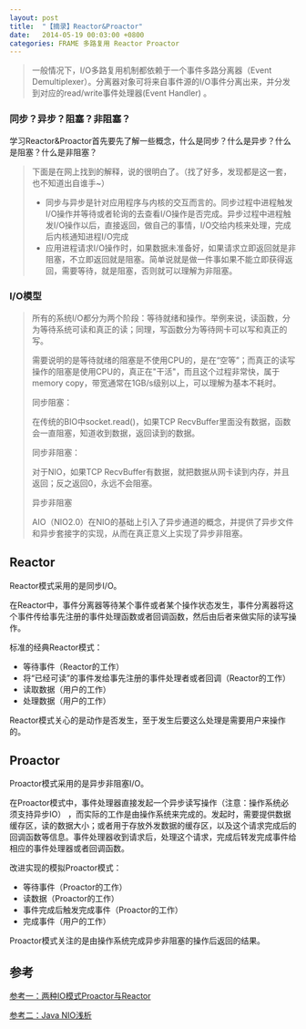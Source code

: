 ```yaml
---
layout: post
title:  "【摘录】Reactor&Proactor"
date:   2014-05-19 00:03:00 +0800
categories: FRAME 多路复用 Reactor Proactor
---
```


> 一般情况下，I/O多路复用机制都依赖于一个事件多路分离器（Event Demultiplexer）。分离器对象可将来自事件源的I/O事件分离出来，并分发到对应的read/write事件处理器(Event Handler) 。

### 同步？异步？阻塞？非阻塞？

学习Reactor&Proactor首先要先了解一些概念，什么是同步？什么是异步？什么是阻塞？什么是非阻塞？

>下面是在网上找到的解释，说的很明白了。（找了好多，发现都是这一套，也不知道出自谁手~）
> * 同步与异步是针对应用程序与内核的交互而言的。同步过程中进程触发I/O操作并等待或者轮询的去查看I/O操作是否完成。异步过程中进程触发I/O操作以后，直接返回，做自己的事情，I/O交给内核来处理，完成后内核通知进程I/O完成 
> *  应用进程请求I/O操作时，如果数据未准备好，如果请求立即返回就是非阻塞，不立即返回就是阻塞。简单说就是做一件事如果不能立即获得返回，需要等待，就是阻塞，否则就可以理解为非阻塞。 

### I/O模型

> 所有的系统I/O都分为两个阶段：等待就绪和操作。举例来说，读函数，分为等待系统可读和真正的读；同理，写函数分为等待网卡可以写和真正的写。
>
> 需要说明的是等待就绪的阻塞是不使用CPU的，是在“空等”；而真正的读写操作的阻塞是使用CPU的，真正在"干活"，而且这个过程非常快，属于memory copy，带宽通常在1GB/s级别以上，可以理解为基本不耗时。
>
> 同步阻塞：
>
> 在传统的BIO中socket.read()，如果TCP RecvBuffer里面没有数据，函数会一直阻塞，知道收到数据，返回读到的数据。
>
> 同步非阻塞：
>
> 对于NIO，如果TCP RecvBuffer有数据，就把数据从网卡读到内存，并且返回；反之返回0，永远不会阻塞。
>
> 异步非阻塞
>
> AIO（NIO2.0）在NIO的基础上引入了异步通道的概念，并提供了异步文件和异步套接字的实现，从而在真正意义上实现了异步非阻塞。

## Reactor

Reactor模式采用的是同步I/O。

在Reactor中，事件分离器等待某个事件或者某个操作状态发生，事件分离器将这个事件传给事先注册的事件处理函数或者回调函数，然后由后者来做实际的读写操作。

标准的经典Reactor模式：

* 等待事件（Reactor的工作）
* 将“已经可读”的事件发给事先注册的事件处理者或者回调（Reactor的工作）
* 读取数据（用户的工作）
* 处理数据（用户的工作）

Reactor模式关心的是动作是否发生，至于发生后要这么处理是需要用户来操作的。

## Proactor

Proactor模式采用的是异步非阻塞I/O。

在Proactor模式中，事件处理器直接发起一个异步读写操作（注意：操作系统必须支持异步IO） ，而实际的工作是由操作系统来完成的。发起时，需要提供数据缓存区，读的数据大小；或者用于存放外发数据的缓存区，以及这个请求完成后的回调函数等信息。事件处理器收到请求后，处理这个请求，完成后转发完成事件给相应的事件处理器或者回调函数。

改进实现的模拟Proactor模式：

* 等待事件（Proactor的工作）
* 读数据（Proactor的工作）
* 事件完成后触发完成事件（Proactor的工作）
* 完成事件（用户的工作）

Proactor模式关注的是由操作系统完成异步非阻塞的操作后返回的结果。



## 参考

[参考一：两种IO模式Proactor与Reactor](https://yq.aliyun.com/ziliao/29133)

[参考二：Java NIO浅析](https://tech.meituan.com/nio.html)
